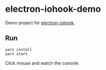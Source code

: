# electron-iohook-demo

Demo project for [electron-iohook](https://github.com/tylerlong/electron-iohook).


## Run

```
yarn install
yarn start
```

Click mouse and watch the console.
